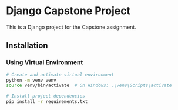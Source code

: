 # Django Capstone Project

This is a Django project for the Capstone assignment.

## Installation

### Using Virtual Environment

```bash
# Create and activate virtual environment
python -m venv venv
source venv/bin/activate  # On Windows: .\venv\Scripts\activate

# Install project dependencies
pip install -r requirements.txt
